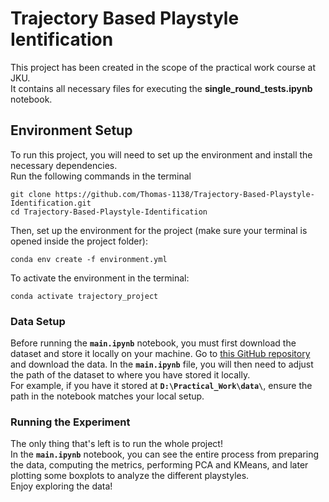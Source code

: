 # Trajectory Based Playstyle Ientification
This project has been created in the scope of the practical work course at JKU.<br>
It contains all necessary files for executing the **single_round_tests.ipynb** notebook.

## Environment Setup
To run this project, you will need to set up the environment and install the necessary dependencies.<br>
Run the following commands in the terminal 
```
git clone https://github.com/Thomas-1138/Trajectory-Based-Playstyle-Identification.git
cd Trajectory-Based-Playstyle-Identification
```

Then, set up the environment for the project (make sure your terminal is opened inside the project folder):
```
conda env create -f environment.yml
```

To activate the environment in the terminal:
```
conda activate trajectory_project
```


### Data Setup
Before running the **`main.ipynb`** notebook, you must first download the dataset and store it locally on your machine.
Go to [this GitHub repository](https://github.com/pnxenopoulos/esta) and download the data.
In the **`main.ipynb`** file, you will then need to adjust the path of the dataset to where you have stored it locally.<br>
For example, if you have it stored at **`D:\Practical_Work\data\`**, ensure the path in the notebook matches your local setup.

### Running the Experiment
The only thing that's left is to run the whole project!<br>
In the **`main.ipynb`** notebook, you can see the entire process from preparing the data, computing the metrics, performing PCA and KMeans, and later plotting some boxplots to analyze the different playstyles.<br>
Enjoy exploring the data!
